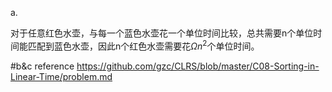 a.

对于任意红色水壶，与每一个蓝色水壶花一个单位时间比较，总共需要n个单位时间能匹配到蓝色水壶，因此n个红色水壶需要花$\Omega{n^2}$个单位时间。

#b&c reference 
https://github.com/gzc/CLRS/blob/master/C08-Sorting-in-Linear-Time/problem.md